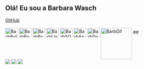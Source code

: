 ## Olá! Eu sou a Barbara Wasch

<div>
  <a href="https://github.com/BarbaraWasch">GitHub</a>
</div>

<div style="display: inline-block;"><br>
  <img align="center" alt="BarbPython" height="30" width="40" src="https://cdn.jsdelivr.net/gh/devicons/devicon@latest/icons/python/python-original.svg" />
  <img align="center" alt="BarbBash" height="30" width="40" src="https://cdn.jsdelivr.net/gh/devicons/devicon@latest/icons/bash/bash-original.svg" />
  <img align="center" alt="BarbPowershell" height="30" width="40" src="https://cdn.jsdelivr.net/gh/devicons/devicon@latest/icons/powershell/powershell-original.svg" />
  <img align="center" alt="BarbLinux" height="30" width="40" src="https://cdn.jsdelivr.net/gh/devicons/devicon@latest/icons/linux/linux-original.svg" />
  <img align="center" alt="BarbSQL" height="30" width="40" src="https://cdn.jsdelivr.net/gh/devicons/devicon@latest/icons/mysql/mysql-original.svg" />
  <img align="center" alt="BarbAnsible" height="30" width="40" src="https://cdn.jsdelivr.net/gh/devicons/devicon@latest/icons/ansible/ansible-original.svg" />
  <img align="center" alt="BarbDocker" height="30" width="40" src="https://cdn.jsdelivr.net/gh/devicons/devicon@latest/icons/docker/docker-plain.svg" />
  <img align="right" alt="BarbGif" height="100" width="100" src="https://i.picasion.com/pic92/84594bafe3fc84783df81c6860c9cf63.gif"/>
</div>
##

<div> 
  <a href = "mailto:barbiwasch@gmail.com"><img src="https://img.shields.io/badge/Gmail-D14836?style=for-the-badge&logo=gmail&logoColor=white"></a>
  <a href="https://www.linkedin.com//in/barbara-wasch-8716241a2/" target="_blank"><img src="https://img.shields.io/badge/-LinkedIn-%230077B5?style=for-the-badge&logo=linkedin&logoColor=white" target="_blank"></a>
  <a href="https://discord.gg/1006720319567974511" target="_blank"><img src="https://img.shields.io/badge/Discord-7289DA?style=for-the-badge&logo=discord&logoColor=white" target="_blank"></a> 
</div>
